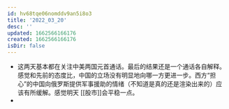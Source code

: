 ```yaml
---
id: hv68tqe06nomddv9an5i8o3
title: '2022_03_20'
desc: ''
updated: 1662566166176
created: 1662566166176
isDir: false
---
```

- 这两天基本都在关注中美两国元首通话。最后的结果还是一个通话各自解释。感觉和先前的态度比，中国的立场没有明显地向哪一方更进一步。西方“担心”的中国向俄罗斯提供军事援助的情绪（不知道是真的还是渲染出来的）应该有所缓解。感觉明天 [[股市]]会平稳一点。
-